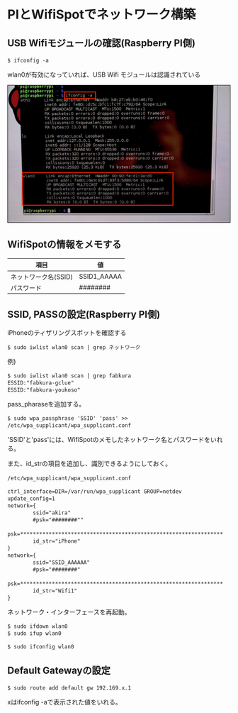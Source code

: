 # PIとWifiSpotでネットワーク構築

## USB Wifiモジュールの確認(Raspberry PI側)

```shell
$ ifconfig -a
```

wlan0が有効になっていれば、USB Wifi モジュールは認識されている

![](/img/dev/pi/pi101.png)

## WifiSpotの情報をメモする

| 項目 | 値 |
| -- | -- |
| ネットワーク名(SSID) | SSID1_AAAAA |
| パスワード | ######## |

## SSID, PASSの設定(Raspberry PI側)

iPhoneのティザリングスポットを確認する

```shell
$ sudo iwlist wlan0 scan | grep ネットワーク
```

例) 

```shell
$ sudo iwlist wlan0 scan | grep fabkura
ESSID:"fabkura-gclue"
ESSID:"fabkura-youkoso"
```

pass_pharaseを追加する。    

```shell    
$ sudo wpa_passphrase 'SSID' 'pass' >> /etc/wpa_supplicant/wpa_supplicant.conf
```

'SSID'と'pass'には、WifiSpotのメモしたネットワーク名とパスワードをいれる。

また、id_strの項目を追加し、識別できるようにしておく。

`/etc/wpa_supplicant/wpa_supplicant.conf`
```
ctrl_interface=DIR=/var/run/wpa_supplicant GROUP=netdev
update_config=1
network={
        ssid="akira"
        #psk="########""
        psk=****************************************************************
        id_str="iPhone"
}
network={
        ssid="SSID_AAAAAA"
        #psk="########"
        psk=****************************************************************
        id_str="Wifi1"
}
```

ネットワーク・インターフェースを再起動。

```shell
$ sudo ifdown wlan0
$ sudo ifup wlan0
```

```
$ sudo ifconfig wlan0
```

## Default Gatewayの設定

```
$ sudo route add default gw 192.169.x.1
```

xはifconfig -aで表示された値をいれる。

